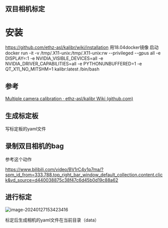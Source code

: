 ## 双目相机标定

# 安装

https://github.com/ethz-asl/kalibr/wiki/installation
用18.04docker镜像
启动
docker run -it -v /tmp/.X11-unix:/tmp/.X11-unix:rw --privileged --gpus all -e DISPLAY=:1 -e NVIDIA_VISIBLE_DEVICES=all -e NVIDIA_DRIVER_CAPABILITIES=all -e PYTHONUNBUFFERED=1 -e QT_X11_NO_MITSHM=1 kalibr:latest /bin/bash



## 参考

[Multiple camera calibration · ethz-asl/kalibr Wiki (github.com)](https://github.com/ethz-asl/kalibr/wiki/multiple-camera-calibration)



## 生成标定板

写标定板的yaml文件



## 录制双目相机的bag

参考这个动作

https://www.bilibili.com/video/BV1rC4y1p7ma/?spm_id_from=333.788.top_right_bar_window_default_collection.content.click&vd_source=d440038875c38f47c6d45b0d19c88a62

## 进行标定

![image-20240127153423416](C:\Users\BT7274\AppData\Roaming\Typora\typora-user-images\image-20240127153423416.png)

标定后生成相机的yaml文件在当前目录（data）